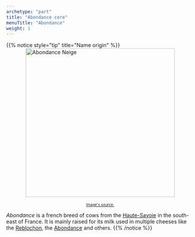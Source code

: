 ```yaml
---
archetype: "part"
title: "Abondance core"
menuTitle: "Abondance"
weight: 1
---
```


{{% notice style="tip" title="Name origin" %}}
<img src="/img/abondance-neige.jpg" alt="Abondance Neige" style="width: 400px; display: block; margin: 0 auto;">
 
<div style="text-align: center; font-size: 10px;"> 
  <a href="https://www.salon-agriculture.com/A-voir-sur-le-salon/La-vache-egerie/Les-anciennes-vaches-egeries/Decouvrez-Neige-l-egerie-de-l-edition-2022">Image's source.</a>
</div>

*Abondance* is a french breed of cows from the [Haute-Savoie](https://www.hautesavoie.fr/) in the south-east of France. It is mainly raised for its milk used in multiple cheeses like the [Reblochon](https://www.reblochon.fr/en/), the [Abondance](https://www.fromageabondance.fr/en) and others.
{{% /notice %}}
